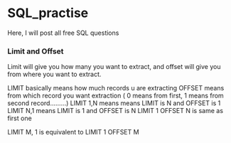 # SQL_practise
Here, I will post all free SQL questions


### Limit and Offset
Limit will give you how many you want to extract, and offset will give you from where you want to extract.

LIMIT basically means how much records u are extracting
OFFSET means from which record you want extraction ( 0 means from first, 1 means from second record.........)
LIMIT 1,N means means LIMIT is N and OFFSET is 1
LIMIT N,1 means LIMIT is 1 and OFFSET is N
LIMIT 1 OFFSET N is same as first one

LIMIT M, 1
is equivalent to
LIMIT 1 OFFSET M
